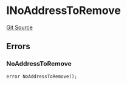 # INoAddressToRemove
[Git Source](https://github.com/thrackle-io/rules-engine/blob/3a9da30daa774fa67b31c000e53f0c753deac1be/src/common/IErrors.sol)


## Errors
### NoAddressToRemove

```solidity
error NoAddressToRemove();
```

